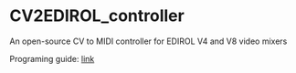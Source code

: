 # CV2EDIROL_controller
An open-source CV to MIDI controller for EDIROL V4 and V8 video mixers

Programing guide: [link](https://docs.google.com/document/d/18BVAYo14xsvCTc38q8JL8ZcNEWuq-BcZkRPL7WG5LXM/edit?usp=sharing)
